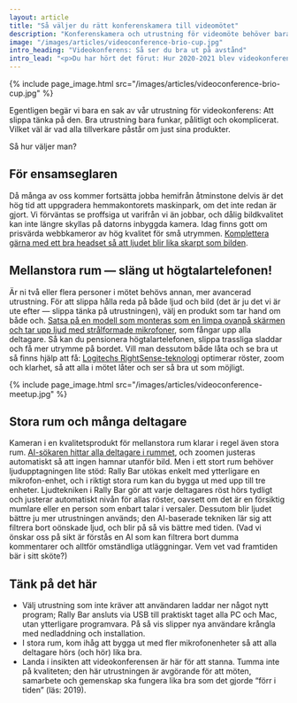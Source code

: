 ```yaml
---
layout: article
title: "Så väljer du rätt konferenskamera till videomötet"
description: "Konferenskamera och utrustning för videomöte behöver bara göra en enda sak: Fungera, stabilt, pålitligt och enkelt. Så här väljer du rätt."
image: "/images/articles/videoconference-brio-cup.jpg"
intro_heading: "Videokonferens: Så ser du bra ut på avstånd"
intro_lead: "<p>Du har hört det förut: Hur 2020-2021 blev videokonferensens år, hur vi alla kastades in i en ocean av videomöten där osmickrande grodperspektiv och ofrivilliga glimtar av pyjamasbyxor varvades med dåligt ljud, oskarp bild och “hallå? Hörs jag? Börje, du är mute:ad!”. </p>"
---
```

{%
  include page_image.html
  src="/images/articles/videoconference-brio-cup.jpg"
%}

Egentligen begär vi bara en sak av vår utrustning för videokonferens: Att slippa tänka på den. Bra utrustning bara funkar, pålitligt och okomplicerat. Vilket väl är vad alla tillverkare påstår om just sina produkter.

Så hur väljer man?

## För ensamseglaren

Då många av oss kommer fortsätta jobba hemifrån åtminstone delvis är det hög tid att uppgradera hemmakontorets maskinpark, om det inte redan är gjort. Vi förväntas se proffsiga ut varifrån vi än jobbar, och dålig bildkvalitet kan inte längre skyllas på datorns inbyggda kamera. Idag finns gott om prisvärda webbkameror av hög kvalitet för små utrymmen. <a href="https://www.atea.se/eshop/products/hemmabio-och-hifi/tillbehor-1/horlurar-och-headsets/?filters=A4_788%7EM_137_382">Komplettera gärna med ett bra headset så att ljudet blir lika skarpt som bilden</a>.

## Mellanstora rum — släng ut högtalartelefonen!

Är ni två eller flera personer i mötet behövs annan, mer avancerad utrustning. För att slippa hålla reda på både ljud och bild (det är ju det vi är ute efter — slippa tänka på utrustningen), välj en produkt som tar hand om både och. <a href="https://www.atea.se/eshop/product/logitech-meetup/?prodid=1764136">Satsa på en modell som monteras som en limpa ovanpå skärmen och tar upp ljud med strålformade mikrofoner</a>, som fångar upp alla deltagare. Så kan du pensionera högtalartelefonen, slippa trassliga sladdar och få mer utrymme på bordet. Vill man dessutom både låta och se bra ut så finns hjälp att få: <a href="https://www.logitech.com/sv-se/video-collaboration/resources/rightsense-technology.html">Logitechs RightSense-teknologi</a> optimerar röster, zoom och klarhet, så att alla i mötet låter och ser så bra ut som möjligt.

{%
  include page_image.html
  src="/images/articles/videoconference-meetup.jpg"
%}

## Stora rum och många deltagare

Kameran i en kvalitetsprodukt för mellanstora rum klarar i regel även stora rum. <a href="https://www.atea.se/eshop/product/logitech-rally-bar/?prodid=2138209">AI-sökaren hittar alla deltagare i rummet</a>, och zoomen justeras automatiskt så att ingen hamnar utanför bild. Men i ett stort rum behöver ljudupptagningen lite stöd: Rally Bar utökas enkelt med ytterligare en mikrofon-enhet, och i riktigt stora rum kan du bygga ut med upp till tre enheter. Ljudtekniken i Rally Bar gör att varje deltagares röst hörs tydligt och justerar automatiskt nivån för allas röster, oavsett om det är en försiktig mumlare eller en person som enbart talar i versaler. Dessutom blir ljudet bättre ju mer utrustningen används; den AI-baserade tekniken lär sig att filtrera bort oönskade ljud, och blir på så vis bättre med tiden.
(Vad vi önskar oss på sikt är förstås en AI som kan filtrera bort dumma kommentarer och alltför omständliga utläggningar. Vem vet vad framtiden bär i sitt sköte?)

## Tänk på det här

- Välj utrustning som inte kräver att användaren laddar ner något nytt program; Rally Bar ansluts via USB till praktiskt taget alla PC och Mac, utan ytterligare programvara. På så vis slipper nya användare krångla med nedladdning och installation.
- I stora rum, kom ihåg att bygga ut med fler mikrofonenheter så att alla deltagare hörs (och hör)  lika bra.
- Landa i insikten att videokonferensen är här för att stanna. Tumma inte på kvaliteten; den här utrustningen är avgörande för att möten, samarbete och gemenskap ska fungera lika bra som det gjorde “förr i tiden” (läs: 2019).
